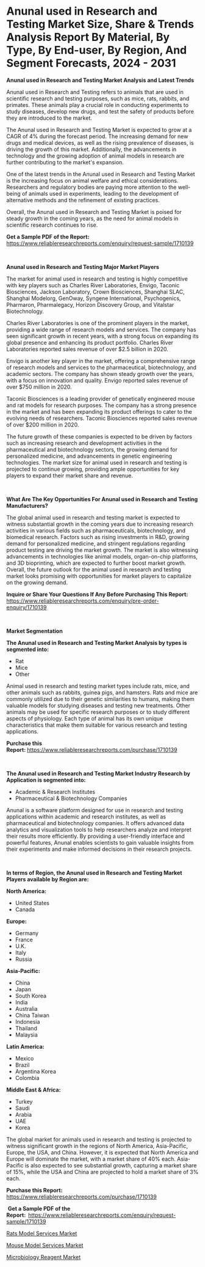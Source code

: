 <p><h1>Anunal used in Research and Testing Market Size, Share & Trends Analysis Report By Material, By Type, By End-user, By Region, And Segment Forecasts, 2024 - 2031</h1></p><p><strong>Anunal used in Research and Testing Market Analysis and Latest Trends</strong></p>
<p><p>Anunal used in Research and Testing refers to animals that are used in scientific research and testing purposes, such as mice, rats, rabbits, and primates. These animals play a crucial role in conducting experiments to study diseases, develop new drugs, and test the safety of products before they are introduced to the market.</p><p>The Anunal used in Research and Testing Market is expected to grow at a CAGR of 4% during the forecast period. The increasing demand for new drugs and medical devices, as well as the rising prevalence of diseases, is driving the growth of this market. Additionally, the advancements in technology and the growing adoption of animal models in research are further contributing to the market's expansion.</p><p>One of the latest trends in the Anunal used in Research and Testing Market is the increasing focus on animal welfare and ethical considerations. Researchers and regulatory bodies are paying more attention to the well-being of animals used in experiments, leading to the development of alternative methods and the refinement of existing practices.</p><p>Overall, the Anunal used in Research and Testing Market is poised for steady growth in the coming years, as the need for animal models in scientific research continues to rise.</p></p>
<p><strong>Get a Sample PDF of the Report:&nbsp;</strong> <a href="https://www.reliableresearchreports.com/enquiry/request-sample/1710139">https://www.reliableresearchreports.com/enquiry/request-sample/1710139</a></p>
<p>&nbsp;</p>
<p><strong>Anunal used in Research and Testing Major Market Players</strong></p>
<p><p>The market for animal used in research and testing is highly competitive with key players such as Charles River Laboratories, Envigo, Taconic Biosciences, Jackson Laboratory, Crown Biosciences, Shanghai SLAC, Shanghai Modelorg, GenOway, Syngene International, Psychogenics, Pharmaron, Pharmalegacy, Horizon Discovery Group, and Vitalstar Biotechnology.</p><p>Charles River Laboratories is one of the prominent players in the market, providing a wide range of research models and services. The company has seen significant growth in recent years, with a strong focus on expanding its global presence and enhancing its product portfolio. Charles River Laboratories reported sales revenue of over $2.5 billion in 2020.</p><p>Envigo is another key player in the market, offering a comprehensive range of research models and services to the pharmaceutical, biotechnology, and academic sectors. The company has shown steady growth over the years, with a focus on innovation and quality. Envigo reported sales revenue of over $750 million in 2020.</p><p>Taconic Biosciences is a leading provider of genetically engineered mouse and rat models for research purposes. The company has a strong presence in the market and has been expanding its product offerings to cater to the evolving needs of researchers. Taconic Biosciences reported sales revenue of over $200 million in 2020.</p><p>The future growth of these companies is expected to be driven by factors such as increasing research and development activities in the pharmaceutical and biotechnology sectors, the growing demand for personalized medicine, and advancements in genetic engineering technologies. The market size for animal used in research and testing is projected to continue growing, providing ample opportunities for key players to expand their market share and revenue.</p></p>
<p>&nbsp;</p>
<p><strong>What Are The Key Opportunities For Anunal used in Research and Testing Manufacturers?</strong></p>
<p><p>The global animal used in research and testing market is expected to witness substantial growth in the coming years due to increasing research activities in various fields such as pharmaceuticals, biotechnology, and biomedical research. Factors such as rising investments in R&D, growing demand for personalized medicine, and stringent regulations regarding product testing are driving the market growth. The market is also witnessing advancements in technologies like animal models, organ-on-chip platforms, and 3D bioprinting, which are expected to further boost market growth. Overall, the future outlook for the animal used in research and testing market looks promising with opportunities for market players to capitalize on the growing demand.</p></p>
<p><strong>Inquire or Share Your Questions If Any Before Purchasing This Report:</strong> <a href="https://www.reliableresearchreports.com/enquiry/pre-order-enquiry/1710139">https://www.reliableresearchreports.com/enquiry/pre-order-enquiry/1710139</a></p>
<p>&nbsp;</p>
<p><strong>Market Segmentation</strong></p>
<p><strong>The Anunal used in Research and Testing Market Analysis by types is segmented into:</strong></p>
<p><ul><li>Rat</li><li>Mice</li><li>Other</li></ul></p>
<p><p>Animal used in research and testing market types include rats, mice, and other animals such as rabbits, guinea pigs, and hamsters. Rats and mice are commonly utilized due to their genetic similarities to humans, making them valuable models for studying diseases and testing new treatments. Other animals may be used for specific research purposes or to study different aspects of physiology. Each type of animal has its own unique characteristics that make them suitable for various research and testing applications.</p></p>
<p><strong>Purchase this Report:&nbsp;</strong><a href="https://www.reliableresearchreports.com/purchase/1710139">https://www.reliableresearchreports.com/purchase/1710139</a></p>
<p>&nbsp;</p>
<p><strong>The Anunal used in Research and Testing Market Industry Research by Application is segmented into:</strong></p>
<p><ul><li>Academic & Research Institutes</li><li>Pharmaceutical & Biotechnology Companies</li></ul></p>
<p><p>Anunal is a software platform designed for use in research and testing applications within academic and research institutes, as well as pharmaceutical and biotechnology companies. It offers advanced data analytics and visualization tools to help researchers analyze and interpret their results more efficiently. By providing a user-friendly interface and powerful features, Anunal enables scientists to gain valuable insights from their experiments and make informed decisions in their research projects.</p></p>
<p>&nbsp;</p>
<p><strong>In terms of Region, the Anunal used in Research and Testing Market Players available by Region are:</strong></p>
<p>
    <p> <strong> North America: </strong>
        <ul>
            <li>United States</li>
            <li>Canada</li>
        </ul>
        </p> 
    <p> <strong> Europe: </strong>
        <ul>
            <li>Germany</li>
            <li>France</li>
            <li>U.K.</li>
            <li>Italy</li>
            <li>Russia</li>
        </ul>
        </p> 
    <p> <strong> Asia-Pacific: </strong>
        <ul>
            <li>China</li>
            <li>Japan</li>
            <li>South Korea</li>
            <li>India</li>
            <li>Australia</li>
            <li>China Taiwan</li>
            <li>Indonesia</li>
            <li>Thailand</li>
            <li>Malaysia</li>
        </ul>
        </p> 
    <p> <strong> Latin America: </strong>
        <ul>
            <li>Mexico</li>
            <li>Brazil</li>
            <li>Argentina Korea</li>
            <li>Colombia</li>
        </ul>
        </p> 
    <p> <strong> Middle East & Africa: </strong>
        <ul>
            <li>Turkey</li>
            <li>Saudi</li>
            <li>Arabia</li>
            <li>UAE</li>
            <li>Korea</li>
        </ul>
    </p>
    </p>
<p><p>The global market for animals used in research and testing is projected to witness significant growth in the regions of North America, Asia-Pacific, Europe, the USA, and China. However, it is expected that North America and Europe will dominate the market, with a market share of 40% each. Asia-Pacific is also expected to see substantial growth, capturing a market share of 15%, while the USA and China are projected to hold a market share of 3% each.</p></p>
<p><strong>Purchase this Report: </strong><a href="https://www.reliableresearchreports.com/purchase/1710139">https://www.reliableresearchreports.com/purchase/1710139</a></p>
<p>&nbsp;<strong>Get a Sample PDF of the Report:&nbsp;&nbsp;</strong><a href="https://www.reliableresearchreports.com/enquiry/request-sample/1710139">https://www.reliableresearchreports.com/enquiry/request-sample/1710139</a></p>
<p><strong></strong></p>
<p><p><a href="https://github.com/bentleemidoriestelle7o/Market-Research-Report-List-1/blob/main/rats-model-services-market.md">Rats Model Services Market</a></p><p><a href="https://github.com/biheemgalvinlouises6hokrh3h/Market-Research-Report-List-1/blob/main/mouse-model-services-market.md">Mouse Model Services Market</a></p><p><a href="https://github.com/guneycigdem35/Market-Research-Report-List-2/blob/main/microbiology-reagent-market.md">Microbiology Reagent Market</a></p></p>